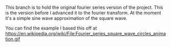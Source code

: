 This branch is to hold the original fourier series version of the project. This is the version before I advanced it to the fourier transform.
At the moment it's a simple sine wave approximation of the square wave.

You can find the example I based this off at
https://en.wikipedia.org/wiki/File:Fourier_series_square_wave_circles_animation.gif
